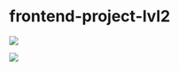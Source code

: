 # frontend-project-lvl2
<a href="https://github.com/disheg/frontend-project/actions">
<img src="https://github.com/disheg/frontend-project/workflows/eslint/badge.svg" /></a>

<a href="https://asciinema.org/a/DXCYo83JX1hE2pcagpqL3sonr" target="_blank"><img src="https://asciinema.org/a/DXCYo83JX1hE2pcagpqL3sonr.svg" /></a>
